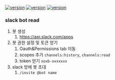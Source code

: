 [![version](https://img.shields.io/badge/springboot-3.2.1-00bfb3?style=flat&logo=spring-boot)]()
[![version](https://img.shields.io/badge/jdk-17.0.9-e1beee?style=flat&logo=jdk)]()
[![version](https://img.shields.io/badge/springdoc-1.6.9-00bfb3?style=flat&logo=swagger)]()

### slack bot read
1. 봇 생성
   1. https://api.slack.com/apps
2. 봇 권한 설정 및 토큰 얻기
   1. Oauth&Permissions tab 이동
   2. scopes 추가 ```channels:history```, ```channels:read```
   3. token 얻기 ```xoxb-xxxxxxx```
3. slack 방에 봇 초대
   1. ```/invite @bot name```

